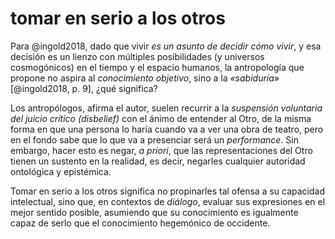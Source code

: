 # tomar en serio a los otros
Para @ingold2018, dado que vivir *es un asunto de decidir cómo vivir*, y esa decisión es un lienzo con múltiples posibilidades (y universos cosmogónicos) en el tiempo y el espacio humanos, la antropología que propone no aspira al *conocimiento objetivo*, sino a la *«sabiduría»* [@ingold2018, p. 9], ¿qué significa?

Los antropólogos, afirma el autor, suelen recurrir a la *suspensión voluntaria del juicio crítico (disbelief)* con el ánimo de entender al Otro, de la misma forma en que una persona lo haría cuando va a ver una obra de teatro, pero en el fondo sabe que lo que va a presenciar será un *performance*. Sin embargo, hacer esto es negar, *a priori*, que las representaciones del Otro tienen un sustento en la realidad, es decir, negarles cualquier autoridad ontológica y epistémica.

Tomar en serio a los otros significa no propinarles tal ofensa a su capacidad intelectual, sino que, en contextos de *diálogo*, evaluar sus expresiones en el mejor sentido posible, asumiendo que su conocimiento es igualmente capaz de serlo que el conocimiento hegemónico de occidente.